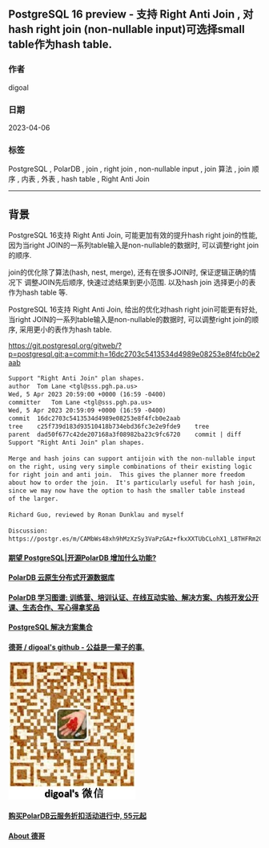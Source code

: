 ## PostgreSQL 16 preview - 支持 Right Anti Join , 对hash right join (non-nullable input)可选择small table作为hash table.       
                                                                                                      
### 作者                                                                                
digoal                                                                                
                                                                                
### 日期                                                                                
2023-04-06                                                                            
                                                                      
### 标签                                                                                
PostgreSQL , PolarDB , join , right join , non-nullable input , join 算法 , join 顺序 , 内表 , 外表 , hash table , Right Anti Join     
                                                                                
----                                                                                
                                                                                
## 背景        
PostgreSQL 16支持 Right Anti Join, 可能更加有效的提升hash right join的性能, 因为当right JOIN的一系列table输入是non-nullable的数据时, 可以调整right join的顺序.   
  
join的优化除了算法(hash, nest, merge), 还有在很多JOIN时, 保证逻辑正确的情况下 调整JOIN先后顺序, 快速过滤结果到更小范围. 以及hash join 选择更小的表作为hash table 等.  
  
PostgreSQL 16支持 Right Anti Join, 给出的优化对hash right join可能更有好处, 当right JOIN的一系列table输入是non-nullable的数据时, 可以调整right join的顺序, 采用更小的表作为hash table.   
    
https://git.postgresql.org/gitweb/?p=postgresql.git;a=commit;h=16dc2703c5413534d4989e08253e8f4fcb0e2aab  
  
```  
Support "Right Anti Join" plan shapes.  
author	Tom Lane <tgl@sss.pgh.pa.us>	  
Wed, 5 Apr 2023 20:59:00 +0000 (16:59 -0400)  
committer	Tom Lane <tgl@sss.pgh.pa.us>	  
Wed, 5 Apr 2023 20:59:09 +0000 (16:59 -0400)  
commit	16dc2703c5413534d4989e08253e8f4fcb0e2aab  
tree	c25f739d183d93510418b734ebd36fc3e2e9fde9	tree  
parent	dad50f677c42de207168a3f08982ba23c9fc6720	commit | diff  
Support "Right Anti Join" plan shapes.  
  
Merge and hash joins can support antijoin with the non-nullable input  
on the right, using very simple combinations of their existing logic  
for right join and anti join.  This gives the planner more freedom  
about how to order the join.  It's particularly useful for hash join,  
since we may now have the option to hash the smaller table instead  
of the larger.  
  
Richard Guo, reviewed by Ronan Dunklau and myself  
  
Discussion: https://postgr.es/m/CAMbWs48xh9hMzXzSy3VaPzGAz+fkxXXTUbCLohX1_L8THFRm2Q@mail.gmail.com  
```  
  
  
#### [期望 PostgreSQL|开源PolarDB 增加什么功能?](https://github.com/digoal/blog/issues/76 "269ac3d1c492e938c0191101c7238216")
  
  
#### [PolarDB 云原生分布式开源数据库](https://github.com/ApsaraDB "57258f76c37864c6e6d23383d05714ea")
  
  
#### [PolarDB 学习图谱: 训练营、培训认证、在线互动实验、解决方案、内核开发公开课、生态合作、写心得拿奖品](https://www.aliyun.com/database/openpolardb/activity "8642f60e04ed0c814bf9cb9677976bd4")
  
  
#### [PostgreSQL 解决方案集合](../201706/20170601_02.md "40cff096e9ed7122c512b35d8561d9c8")
  
  
#### [德哥 / digoal's github - 公益是一辈子的事.](https://github.com/digoal/blog/blob/master/README.md "22709685feb7cab07d30f30387f0a9ae")
  
  
![digoal's wechat](../pic/digoal_weixin.jpg "f7ad92eeba24523fd47a6e1a0e691b59")
  
  
#### [购买PolarDB云服务折扣活动进行中, 55元起](https://www.aliyun.com/activity/new/polardb-yunparter?userCode=bsb3t4al "e0495c413bedacabb75ff1e880be465a")
  
  
#### [About 德哥](https://github.com/digoal/blog/blob/master/me/readme.md "a37735981e7704886ffd590565582dd0")
  
